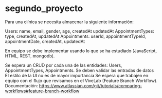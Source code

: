 # segundo_proyecto

Para una clínica se necesita almacenar la siguiente información:

Users: name, email, gender, age, createdAt
updatedAt AppointmentTypes: type, createdAt, updatedAt
Appointments: userId, appointmentTypeId, appointmentDate, createdAt, updatedAt

En equipo se debe implementar usando lo que se ha estudiado (JavaScript, HTML, REST, mongodb).

Se espera un CRUD por cada una de las entidades: Users, AppointmentTypes, Appointments. 
Se deben validar las entradas de datos El estilo de la UI no es de mayor importancia
Se espera que trabajen en equipo con el flujo que revisamos en el ViveLab (Feature Branch Workflow).  
Documentación: https://www.atlassian.com/git/tutorials/comparing-workflows#feature-branch-workflow
